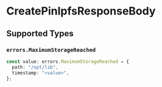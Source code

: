 # CreatePinIpfsResponseBody


## Supported Types

### `errors.MaximumStorageReached`

```typescript
const value: errors.MaximumStorageReached = {
  path: "/opt/lib",
  timestamp: "<value>",
};
```

